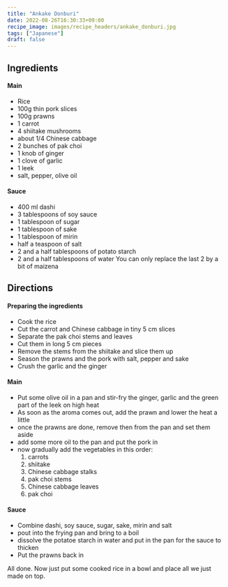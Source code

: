 ```yaml
---
title: "Ankake Donburi"
date: 2022-08-26T16:30:33+09:00
recipe_image: images/recipe_headers/ankake_donburi.jpg
tags: ["Japanese"]
draft: false
---
```


## Ingredients

#### Main

* Rice
* 100g thin pork slices
* 100g prawns
* 1 carrot
* 4 shiitake mushrooms
* about 1/4 Chinese cabbage
* 2 bunches of pak choi
* 1 knob of ginger
* 1 clove of garlic
* 1 leek
* salt, pepper, olive oil

#### Sauce

* 400 ml dashi
* 3 tablespoons of soy sauce
* 1 tablespoon of sugar
* 1 tablespoon of sake
* 1 tablespoon of mirin
* half a teaspoon of salt
* 2 and a half tablespoons of potato starch
* 2 and a half tablespoons of water
You can only replace the last 2 by a bit of maizena

## Directions

#### Preparing the ingredients

* Cook the rice
* Cut the carrot and Chinese cabbage in tiny 5 cm slices
* Separate the pak choi stems and leaves
* Cut them in long 5 cm pieces
* Remove the stems from the shiitake and slice them up
* Season the prawns and the pork with salt, pepper and sake
* Crush the garlic and the ginger

#### Main

* Put some olive oil in a pan and stir-fry the ginger, garlic and the green part of the leek on high heat
* As soon as the aroma comes out, add the prawn and lower the heat a little
* once the prawns are done, remove then from the pan and set them aside
* add some more oil to the pan and put the pork in
* now gradually add the vegetables in this order:
    1. carrots
    2. shiitake
    3. Chinese cabbage stalks
    4. pak choi stems
    5. Chinese cabbage leaves
    6. pak choi

#### Sauce

* Combine dashi, soy sauce, sugar, sake, mirin and salt
* pout into the frying pan and bring to a boil
* dissolve the potatoe starch in water and put in the pan for the sauce to thicken
* Put the prawns back in

All done. Now just put some cooked rice in a bowl and place all we just made on top.
